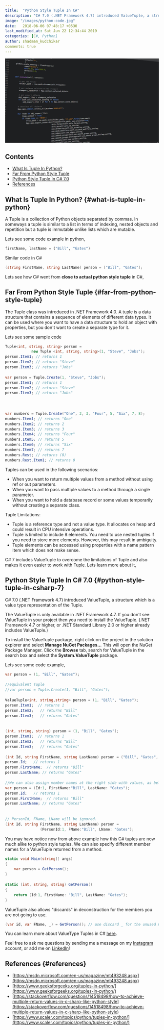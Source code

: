 ```yaml
---
title:  "Python Style Tuple In C#"
description: "C# 7.0 (.NET Framework 4.7) introduced ValueTuple, a structure which is a value type representation of the Tuple. It can be used where you want to have a data structure to hold an object with properties, but you don't want to create a separate type for it."
image: "/images/python-code.jpg"
date:   2018-06-06 07:48:17 +0530
last_modified_at: Sat Jun 22 12:34:44 2019
categories: [C#, Python]
author: shadman_kudchikar
comments: true
---
```


![Python Style Tuple In C#][post-image]

## Contents

* [What Is Tuple In Python?](#what-is-tuple-in-python)
* [Far From Python Style Tuple](#far-from-python-style-tuple)
* [Python Style Tuple In C# 7.0](#python-style-tuple-in-csharp-7)
* [References](#references)

## What Is Tuple In Python? {#what-is-tuple-in-python}

A Tuple is a collection of Python objects separated by commas. In someways a tuple is similar to a list in terms of indexing, nested objects and repetition but a tuple is immutable unlike lists which are mutable.

<!--more-->

Lets see some code example in python,

```python
firstName, lastName = ("Bill", "Gates")
```
Similar code in C#

```csharp
(string FirstName, string LastName) person = ("Bill", "Gates");
```

Lets see how C# went from **close to actual python style tuple** in C#,

## Far From Python Style Tuple {#far-from-python-style-tuple}

The Tuple<T> class was introduced in .NET Framework 4.0. A tuple is a data structure that contains a sequence of elements of different data types. It can be used where you want to have a data structure to hold an object with properties, but you don't want to create a separate type for it.

Lets see some sample code 
```csharp
Tuple<int, string, string> person = 
			new Tuple <int, string, string>(1, "Steve", "Jobs");
person.Item1; // returns 1
person.Item2; // returns "Steve"
person.Item3; // returns "Jobs"

var person = Tuple.Create(1, "Steve", "Jobs");
person.Item1; // returns 1
person.Item2; // returns "Steve"
person.Item3; // returns "Jobs"



var numbers = Tuple.Create("One", 2, 3, "Four", 5, "Six", 7, 8);
numbers.Item1; // returns "One"
numbers.Item2; // returns 2
numbers.Item3; // returns 3
numbers.Item4; // returns "Four"
numbers.Item5; // returns 5
numbers.Item6; // returns "Six"
numbers.Item7; // returns 7
numbers.Rest; // returns (8)
numbers.Rest.Item1; // returns 8
```

Tuples can be used in the following scenarios:
- When you want to return multiple values from a method without using ref or out parameters.
- When you want to pass multiple values to a method through a single parameter.
- When you want to hold a database record or some values temporarily without creating a separate class.

Tuple Limitations:
- Tuple is a reference type and not a value type. It allocates on heap and could result in CPU intensive operations.
- Tuple is limited to include 8 elements. You need to use nested tuples if you need to store more elements. However, this may result in ambiguity.
- Tuple elements can be accessed using properties with a name pattern Item<elementNumber> which does not make sense.

C# 7 includes ValueTuple to overcome the limitations of Tuple and also makes it even easier to work with Tuple. Lets learn more about it,

## Python Style Tuple In C\# 7.0 {#python-style-tuple-in-csharp-7}

C# 7.0 (.NET Framework 4.7) introduced ValueTuple, a structure which is a value type representation of the Tuple.

The ValueTuple is only available in .NET Framework 4.7. If you don't see ValueTuple in your project then you need to install the ValueTuple. (.NET Framework 4.7 or higher, or .NET Standard Library 2.0 or higher already includes ValueTuple.)

To install the ValueTuple package, right click on the project in the solution explorer and select **Manage NuGet Packages...** This will open the NuGet Package Manager. Click the **Browse** tab, search for ValueTuple in the search box and select the **System.ValueTuple** package.

Lets see some code example,

```csharp
var person = (1, "Bill", "Gates");
    
//equivalent Tuple
//var person = Tuple.Create(1, "Bill", "Gates");

ValueTuple<int, string,string> person = (1, "Bill", "Gates");
person.Item1;  // returns 1
person.Item2;   // returns "Bill"
person.Item3;   // returns "Gates"


(int, string, string) person = (1, "Bill", "Gates");
person.Item1;  // returns 1
person.Item2;   // returns "Bill"
person.Item3;   // returns "Gates"

(int Id, string FirstName, string LastName) person = ("Bill", "Gates", 60);
person.Id;   // returns 1
person.FirstName;  // returns "Bill"
person.LastName; // returns "Gates"

//We can also assign member names at the right side with values, as below.
var person = (Id:1, FirstName:"Bill", LastName: "Gates");
person.Id;   // returns 1
person.FirstName;  // returns "Bill"
person.LastName; // returns "Gates"


// PersonId, FName, LName will be ignored.
(int Id, string FirstName, string LastName) person = 
				(PersonId:1, FName:"Bill", LName: "Gates");


```

You may have notice now from above example how this C# tuples are now much alike to python style tuples. We can also specify different member names for a ValueTuple returned from a method.

```csharp
static void Main(string[] args)
{
    var person = GetPerson();
}

static (int, string, string) GetPerson() 
{
    return (Id:1, FirstName: "Bill", LastName: "Gates");
}
```

ValueTuple also allows "discards" in deconstruction for the members you are not going to use.

```csharp
(var id, var FName, _) = GetPerson(); // use discard _ for the unused member LName
```

You can learn more about ValueType Tuples in C# [here][tuples-csharp-article].

Feel free to ask me questions by sending me a message on my [Instagram][Instagram] account, or add me on [LinkedIn][LinkedIn]!

## References {#references}
-  [https://msdn.microsoft.com/en-us/magazine/mt493248.aspx](https://msdn.microsoft.com/en-us/magazine/mt493248.aspx)
-  [https://www.geeksforgeeks.org/tuples-in-python/](https://www.geeksforgeeks.org/tuples-in-python/)
-  [https://stackoverflow.com/questions/14518498/how-to-achieve-multiple-return-values-in-c-sharp-like-python-style](https://stackoverflow.com/questions/14518498/how-to-achieve-multiple-return-values-in-c-sharp-like-python-style)
-  [https://www.scaler.com/topics/python/tuples-in-python/](https://www.scaler.com/topics/python/tuples-in-python/)
	
[post-image]: /images/python-code.jpg
[tuples-csharp-article]: https://msdn.microsoft.com/en-us/magazine/mt493248.aspx
[Instagram]: https://www.instagram.com/kudchikarsk
[LinkedIn]: https://linkedin.com/in/kudchikarsk
